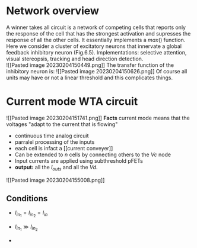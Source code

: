 
# Network overview
A winner takes all circuit is a network of competing cells that reports only the response of the cell that has the strongest activation and supresses the response of all the other cells. It essentially implements a $max()$ function. Here we consider a cluster of excitatory neurons that innervate a global feedback inhibitory neuron (Fig.6.5). Implementations: selective attention, visual stereopsis, tracking and head direction detection.  
![[Pasted image 20230204150449.png]]
The transfer function of the inhibitory neuron is: 
![[Pasted image 20230204150626.png]]
Of course all units may have or not a linear threshold and this complicates things. 

# Current mode WTA circuit
![[Pasted image 20230204151741.png]]
**Facts**
current mode means that the voltages "adapt to the current that is flowing"
- continuous time analog circuit
- parralel processing of the inputs
- each cell is infact a [[current conveyer]]
- Can be extended to $n$ cells by connecting others to the $Vc$ node
- Input currents are applied using subthreshold pFETs
- **output:** all the $I_{outs}$ and all the $Vd$.

![[Pasted image 20230204155008.png]]
## Conditions

- $I_{in_{1}} = I_{in_{2}}=I_{in}$


- $I_{in_{1}}\gg I_{in_{2}}$
- 
